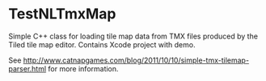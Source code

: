 TestNLTmxMap
============

Simple C++ class for loading tile map data from TMX files produced by the Tiled tile map editor. Contains Xcode project with demo.

See http://www.catnapgames.com/blog/2011/10/10/simple-tmx-tilemap-parser.html for more information.
